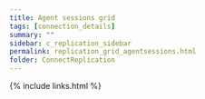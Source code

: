 ```yaml
---
title: Agent sessions grid
tags: [connection_details]
summary: ""
sidebar: c_replication_sidebar
permalink: replication_grid_agentsessions.html
folder: ConnectReplication
---
```





{% include links.html %}
